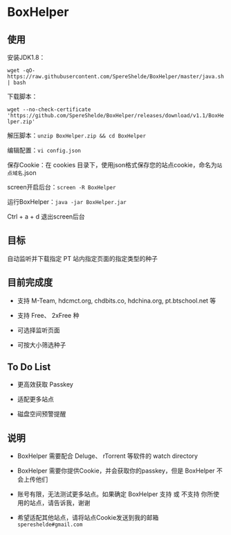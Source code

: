 # BoxHelper

## 使用

安装JDK1.8：

`wget -qO- https://raw.githubusercontent.com/SpereShelde/BoxHelper/master/java.sh | bash`

下载脚本：

`wget --no-check-certificate 'https://github.com/SpereShelde/BoxHelper/releases/download/v1.1/BoxHelper.zip'`

解压脚本：`unzip BoxHelper.zip && cd BoxHelper`

编辑配置：`vi config.json`

保存Cookie：在 cookies 目录下，使用json格式保存您的站点cookie，命名为`站点域名`.json

screen开启后台：`screen -R BoxHelper`

运行BoxHelper：`java -jar BoxHelper.jar`

Ctrl + a + d 退出screen后台

## 目标

自动监听并下载指定 PT 站内指定页面的指定类型的种子

## 目前完成度

- 支持 M-Team, hdcmct.org, chdbits.co, hdchina.org, pt.btschool.net 等

- 支持 Free、 2xFree 种

- 可选择监听页面

- 可按大小筛选种子

## To Do List

- 更高效获取 Passkey

- 适配更多站点

- 磁盘空间预警提醒

## 说明

- BoxHelper 需要配合 Deluge、 rTorrent 等软件的 watch directory

- BoxHelper 需要你提供Cookie，并会获取你的passkey，但是 BoxHelper 不会上传他们

- 账号有限，无法测试更多站点。如果确定 BoxHelper 支持 或 不支持 你所使用的站点，请告诉我，谢谢

- 希望适配其他站点，请将站点Cookie发送到我的邮箱 `spereshelde#gmail.com`

